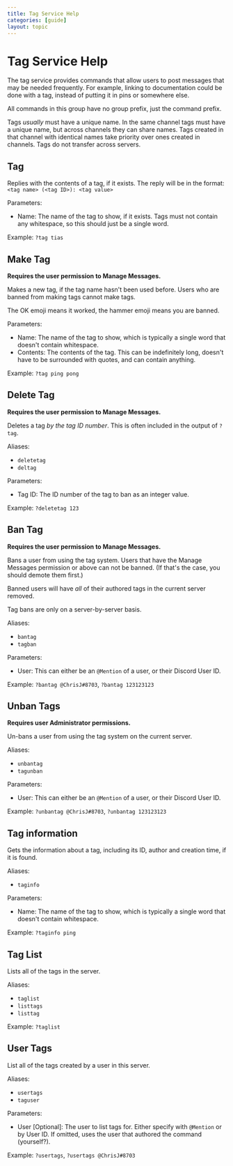 ```yaml
---
title: Tag Service Help
categories: [guide]
layout: topic
---
```


# Tag Service Help

The tag service provides commands that allow users to post messages that may be needed frequently. For example, linking to documentation could be done with a tag, instead of putting it in pins or somewhere else.

All commands in this group have no group prefix, just the command prefix.

Tags *usually* must have a unique name. In the same channel tags must have a unique name, but across channels they can share names. Tags created in that channel with identical names take priority over ones created in channels. Tags do not transfer across servers.

## Tag

Replies with the contents of a tag, if it exists.
The reply will be in the format:
`<tag name> (<tag ID>): <tag value>`

Parameters:
 - Name: The name of the tag to show, if it exists. Tags must not contain any whitespace, so this should just be a single word.

 Example: `?tag tias`

## Make Tag

**Requires the user permission to Manage Messages.**

Makes a new tag, if the tag name hasn't been used before.
Users who are banned from making tags cannot make tags.

The OK emoji means it worked, the hammer emoji means you are banned.

Parameters:
 - Name: The name of the tag to show, which is typically a single word that doesn't contain whitespace.
 - Contents: The contents of the tag. This can be indefinitely long, doesn't have to be surrounded with quotes, and can contain anything.

Example: `?tag ping pong`

## Delete Tag

**Requires the user permission to Manage Messages.**

Deletes a tag _by the tag ID number_. This is often included in the output of `?tag`.

Aliases:
 - `deletetag`
 - `deltag`

Parameters:
 - Tag ID: The ID number of the tag to ban as an integer value.

Example: `?deletetag 123`

## Ban Tag

**Requires the user permission to Manage Messages.**

Bans a user from using the tag system. Users that
have the Manage Messages permission or above can not be
banned. (If that's the case, you should demote them first.)

Banned users will have _all_ of their authored tags
in the current server removed.

Tag bans are only on a server-by-server basis.

Aliases:
 - `bantag`
 - `tagban`

Parameters:
 - User: This can either be an `@Mention` of a user, or their Discord User ID.

Example: `?bantag @ChrisJ#8703`, `?bantag 123123123`

## Unban Tags

**Requires user Administrator permissions.**

Un-bans a user from using the tag system on the current
server.

Aliases:
 - `unbantag`
 - `tagunban`

Parameters:
 - User: This can either be an `@Mention` of a user, or their Discord User ID.

Example: `?unbantag @ChrisJ#8703`, `?unbantag 123123123`

## Tag information

Gets the information about a tag, including its ID,
author and creation time, if it is found.

Aliases:
 - `taginfo`

Parameters:
 - Name: The name of the tag to show, which is typically a single word that doesn't contain whitespace.

Example: `?taginfo ping`

## Tag List

Lists all of the tags in the server.

Aliases:
 - `taglist`
 - `listtags`
 - `listtag`

Example: `?taglist`

## User Tags

List all of the tags created by a user in this server.

Aliases:
 - `usertags`
 - `taguser`

Parameters:
 - User [Optional]: The user to list tags for. Either specify with `@Mention` or by User ID. If omitted, uses the user that authored the command (yourself?).

Example: `?usertags`, `?usertags @ChrisJ#8703`
